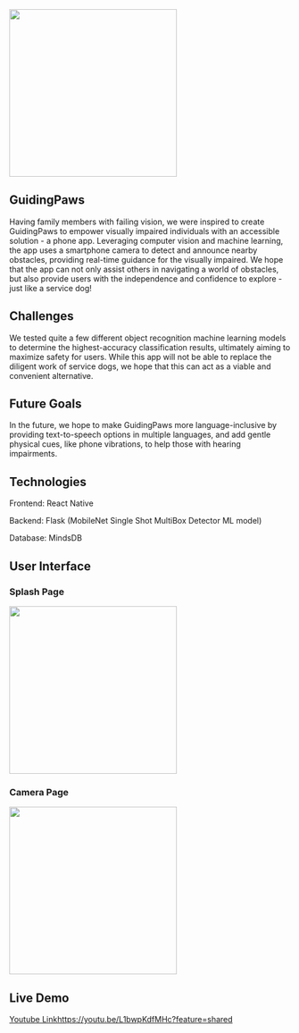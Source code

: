 <img src="https://github.com/joonyoo181/GuidingPaws/assets/59751754/5e15bd7d-d202-4e7a-81fb-153b58b9a402" height="300">

## GuidingPaws
Having family members with failing vision, we were inspired to create GuidingPaws to empower visually impaired individuals with an accessible solution - a phone app. Leveraging computer vision and machine learning, the app uses a smartphone camera to detect and announce nearby obstacles, providing real-time guidance for the visually impaired. We hope that the app can not only assist others in navigating a world of obstacles, but also provide users with the independence and confidence to explore - just like a service dog!

## Challenges
We tested quite a few different object recognition machine learning models to determine the highest-accuracy classification results, ultimately aiming to maximize safety for users. While this app will not be able to replace the diligent work of service dogs, we hope that this can act as a viable and convenient alternative.

## Future Goals
In the future, we hope to make GuidingPaws more language-inclusive by providing text-to-speech options in multiple languages, and add gentle physical cues, like phone vibrations, to help those with hearing impairments.

## Technologies
Frontend: React Native

Backend: Flask (MobileNet Single Shot MultiBox Detector ML model)

Database: MindsDB

## User Interface
### Splash Page
<img src="https://github.com/joonyoo181/GuidingPaws/assets/59751754/0cdf266b-6750-4dc4-812e-fa2a77914cf5" width="300">

### Camera Page
<img src="https://github.com/joonyoo181/GuidingPaws/assets/59751754/5e01372c-5de3-405a-853b-cc5021eff852" width="300">

## Live Demo
[Youtube Link](https://youtu.be/L1bwpKdfMHc?feature=shared)https://youtu.be/L1bwpKdfMHc?feature=shared
